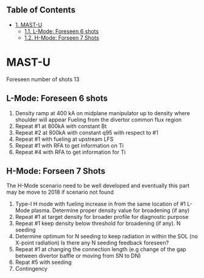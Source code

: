 <div id="table-of-contents">
<h2>Table of Contents</h2>
<div id="text-table-of-contents">
<ul>
<li><a href="#org61b9db8">1. MAST-U</a>
<ul>
<li><a href="#org6ece957">1.1. L-Mode: Foreseen 6 shots</a></li>
<li><a href="#org36dcb4c">1.2. H-Mode: Forseen 7 Shots</a></li>
</ul>
</li>
</ul>
</div>
</div>

<a id="org61b9db8"></a>

# MAST-U

Foreseen number of shots 13


<a id="org6ece957"></a>

## L-Mode: Foreseen 6 shots

1.  Density ramp at 400 kA on midplane manipulator up to density where shoulder will appear
    Fueling from the divertor common flux region
2.  Repeat #1 at 800kA with constant Bt
3.  Repeat #2 at 800kA with constant q95 with respect to #1
4.  Repeat #1 with fueling at upstream LFS
5.  Repeat #1 with RFA to get information on Ti
6.  Repeat #4 with RFA to get information for Ti


<a id="org36dcb4c"></a>

## H-Mode: Forseen 7 Shots

The H-Mode scenario need to be well developed and eventually this part may be
move to 2018 if scenario not found

1.  Type-I H mode with fueling increase in from the same location of #1 L-Mode plasma. Determine
    proper density value for broadening (if any)
2.  Repeat #1 at target density for broader profile for diagnostic purpose
3.  Repeat #1 keep density below threshold for broadening (if any). N seeding
4.  Determine optimum for N seeding to keep radiation in within the SOL (no X-point radiation)
    Is there any N seeding feedback foreseen?
5.  Repeat #1 at changing the connection length (e.g change of the gap between divertor baffle or moving from SN to DN)
6.  Repat #5 with seeding
7.  Contingency

